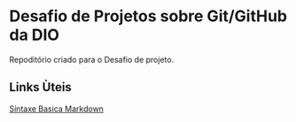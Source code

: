 # Desafio de Projetos sobre Git/GitHub da DIO
Repoditório criado para o Desafio de projeto.

## Links Ùteis
[Síntaxe Basica Markdown](https://www.markdownguide.org/basic-syntax/)
